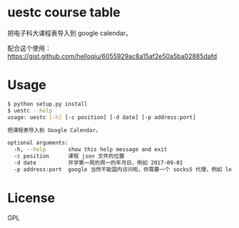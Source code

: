 # uestc course table
把电子科大课程表导入到 google calendar。

配合这个使用：
https://gist.github.com/helloqiu/6055929ac8a15af2e50a5ba02885dafd
# Usage
``` bash
$ python setup.py install
$ uestc --help
usage: uestc [-h] [-c position] [-d date] [-p address:port]

把课程表导入到 Google Calendar。

optional arguments:
  -h, --help       show this help message and exit
  -c position      课程 json 文件的位置
  -d date          开学第一周的周一的年月日，例如 2017-09-01
  -p address:port  google 当然不能国内访问啦，你需要一个 socks5 代理，例如 localhost:1080
```
# License
GPL